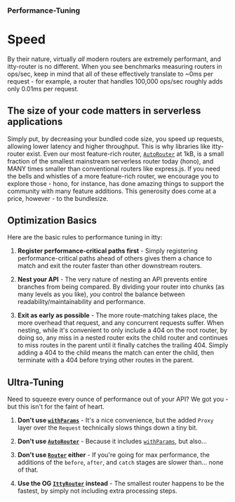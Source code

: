 ### Performance-Tuning
# Speed

By their nature, virtually *all* modern routers are extremely performant, and itty-router is no different.  When you see benchmarks measuring routers in ops/sec, keep in mind that all of these effectively translate to ~0ms per request - for example, a router that handles 100,000 ops/sec roughly adds only 0.01ms per request.

## The size of your code matters in serverless applications

Simply put, by decreasing your bundled code size, you speed up requests, allowing lower latency and higher throughput.  This is why libraries like itty-router exist.  Even our most feature-rich router, [`AutoRouter`](/itty-router/routers/autorouter) at 1kB, is a small fraction of the smallest mainstream serverless router today (hono), and MANY times smaller than conventional routers like express.js.  If you need the bells and whistles of a more feature-rich router, we encourage you to explore those - hono, for instance, has done amazing things to support the community with many feature additions.  This generosity does come at a price, however - to the bundlesize.

## Optimization Basics

Here are the basic rules to performance tuning in itty:

1. **Register performance-critical paths first** - Simply registering performance-critical paths ahead of others gives them a chance to match and exit the router faster than other downstream routers.

1. **Nest your API** - The very nature of nesting an API prevents entire branches from being compared.  By dividing your router into chunks (as many levels as you like), *you* control the balance between readability/maintainability and performance.

1. **Exit as early as possible** - The more route-matching takes place, the more overhead that request, and any concurrent requests suffer.  When nesting, while it's convenient to only include a 404 on the root router, by doing so, any miss in a nested router exits the child router and continues to miss routes in the parent until it finally catches the trailing 404.  Simply adding a 404 to the child means the match can enter the child, then terminate with a 404 before trying other routes in the parent.

## Ultra-Tuning

Need to squeeze every ounce of performance out of your API?  We got you - but this isn't for the faint of heart.

1. **Don't use [`withParams`](/itty-router/middleware/withparams)** - It's a nice convenience, but the added `Proxy` layer over the `Request` technically slows things down a tiny bit.

1. **Don't use [`AutoRouter`](/itty-router/routers/autorouter)** - Because it includes [`withParams`](/itty-router/middleware/withparams), but also...

1. **Don't use [`Router`](/itty-router/routers/router) either** - If you're going for max performance, the additions of the `before`, `after`, and `catch` stages are slower than... none of that.

1. **Use the OG [`IttyRouter`](/itty-router/routers/ittyrouter) instead** - The smallest router happens to be the fastest, by simply not including extra processing steps.
